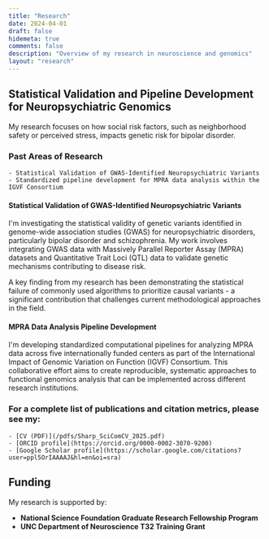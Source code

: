 ```yaml
---
title: "Research"
date: 2024-04-01
draft: false
hidemeta: true
comments: false
description: "Overview of my research in neuroscience and genomics"
layout: "research"
---
```


## Statistical Validation and Pipeline Development for Neuropsychiatric Genomics

My research focuses on how social risk factors, such as neighborhood safety or perceived stress, impacts genetic risk for bipolar disorder. 

### Past Areas of Research

	- Statistical Validation of GWAS-Identified Neuropsychiatric Variants
	- Standardized pipeline development for MPRA data analysis within the IGVF Consortium

#### Statistical Validation of GWAS-Identified Neuropsychiatric Variants

I'm investigating the statistical validity of genetic variants identified in genome-wide association studies (GWAS) for neuropsychiatric disorders, particularly bipolar disorder and schizophrenia. My work involves integrating GWAS data with Massively Parallel Reporter Assay (MPRA) datasets and Quantitative Trait Loci (QTL) data to validate genetic mechanisms contributing to disease risk.

A key finding from my research has been demonstrating the statistical failure of commonly used algorithms to prioritize causal variants - a significant contribution that challenges current methodological approaches in the field.

#### MPRA Data Analysis Pipeline Development

I'm developing standardized computational pipelines for analyzing MPRA data across five internationally funded centers as part of the International Impact of Genomic Variation on Function (IGVF) Consortium. This collaborative effort aims to create reproducible, systematic approaches to functional genomics analysis that can be implemented across different research institutions.

### For a complete list of publications and citation metrics, please see my:

	- [CV (PDF)](/pdfs/Sharp_SciComCV_2025.pdf)
	- [ORCID profile](https://orcid.org/0000-0002-3070-9200)
	- [Google Scholar profile](https://scholar.google.com/citations?user=ppl5OrIAAAAJ&hl=en&oi=sra)

## Funding

My research is supported by:

- **National Science Foundation Graduate Research Fellowship Program**
- **UNC Department of Neuroscience T32 Training Grant**
